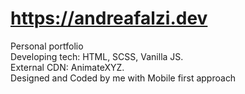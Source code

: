 # https://andreafalzi.dev

Personal portfolio \
Developing tech: HTML, SCSS, Vanilla JS. \
External CDN: AnimateXYZ. \
Designed and Coded by me with Mobile first approach
